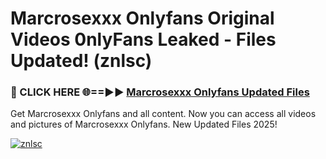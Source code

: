 # Marcrosexxx Onlyfans Original Videos 0nlyFans Leaked - Files Updated! (znlsc)

<h3>🔴 CLICK HERE 🌐==►► <a href="https://tinyurl.com/ehrbuxhb" rel="nofollow">Marcrosexxx Onlyfans Updated Files</a></h3>

Get Marcrosexxx Onlyfans and all content. Now you can access all videos and pictures of Marcrosexxx Onlyfans. New Updated Files 2025!

[![znlsc](https://i.imgur.com/lVYEuWS.gif)](https://tinyurl.com/ehrbuxhb)
